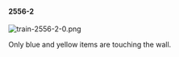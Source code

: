 #### 2556-2
![train-2556-2-0.png](https://github.com/lil-lab/nlvr/raw/master/nlvr/train/images/58/train-2556-2-0.png "train-2556-2-0.png")

Only blue and yellow items are touching the wall.